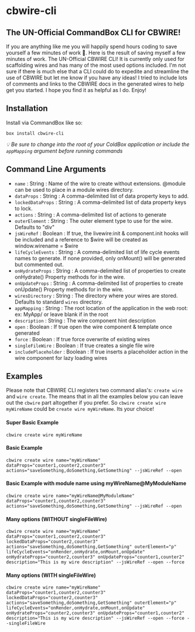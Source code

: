 # cbwire-cli

## The UN-Official CommandBox CLI for CBWIRE!

If you are anything like me you will happily spend hours coding to save yourself a few minutes of work 🤣. Here is the result of saving myself a few minutes of work. The UN-Official CBWIRE CLI! It is currently only used for scaffolding wires and has many of the most used options included. I'm not sure if there is much else that a CLI could do to expedite and streamline the use of CBWIRE but let me know if you have any ideas! I tried to include lots of comments and links to the CBWIRE docs in the generated wires to help get you started. I hope you find it as helpful as I do. Enjoy!

## Installation

Install via CommandBox like so:

`box install cbwire-cli`

*💡 Be sure to change into the root of your ColdBox application or include the `appMapping` argument before running commands*

## Command Line Arguments

- `name` : String : Name of the wire to create without extensions. @module can be used to place in a module wires directory.
- `dataProps` : String : A comma-delimited list of data property keys to add.
- `lockedDataProps` : String : A comma-delimited list of data property keys to lock.
- `actions` : String : A comma-delimited list of actions to generate
- `outerElement` : String : The outer element type to use for the wire. Defaults to "div"
- `jsWireRef` : Boolean : If true, the livewire:init & component.init hooks will be included and a reference to $wire will be created as window.wirename = $wire
- `lifeCycleEvents` : String : A comma-delimited list of life cycle events names to generate. If none provided, only onMount() will be generated but commented out.
- `onHydrateProps` : String : A comma-delimited list of properties to create onHydrate() Property methods for in the wire.
- `onUpdateProps` : String : A comma-delimited list of properties to create onUpdate() Property methods for in the wire.
- `wiresDirectory` : String : The directory where your wires are stored. Defaults to standard `wires` directory.
- `appMapping` : String : The root location of the application in the web root: ex: MyApp/ or leave blank if in the root
- `description` : String : The wire component hint description
- `open` : Boolean : If true open the wire component & template once generated
- `force` : Boolean : If true force overwrite of existing wires
- `singleFileWire` : Boolean : If true creates a single file wire
- `includePlaceholder`	: Boolean : If true inserts a placeholder action in the wire component for lazy loading wires

## Examples

Please note that CBWIRE CLI registers two command alias's: `create wire` and `wire create`. The means that in all the examples below you can leave out the `cbwire` part altogether if you prefer. So `cbwire create wire myWireName` could be `create wire myWireName`. Its your choice! 

#### Super Basic Example

`cbwire create wire myWireName`

#### Basic Example

`cbwire create wire name="myWireName" dataProps="counter1,counter2,counter3" actions="saveSomething,doSomething,GetSomething" --jsWireRef --open`

#### Basic Example with module name using myWireName@MyModuleName

`cbwire create wire name="myWireName@MyModuleName" dataProps="counter1,counter2,counter3" actions="saveSomething,doSomething,GetSomething" --jsWireRef --open`

#### Many options (WITHOUT singleFileWire)

`cbwire create wire name="myWireName" dataProps="counter1,counter2,counter3" lockedDataProps="counter2,counter3" actions="saveSomething,doSomething,GetSomething" outerElement="p" lifeCycleEvents="onRender,onHydrate,onMount,onUpdate" onHydrateProps="counter2,counter3" onUpdateProps="counter1,counter2" description="This is my wire description" --jsWireRef --open --force`

#### Many options (WITH singleFileWire)

`cbwire create wire name="myWireName" dataProps="counter1,counter2,counter3" lockedDataProps="counter2,counter3" actions="saveSomething,doSomething,GetSomething" outerElement="p" lifeCycleEvents="onRender,onHydrate,onMount,onUpdate" onHydrateProps="counter2,counter3" onUpdateProps="counter1,counter2" description="This is my wire description" --jsWireRef --open --force --singleFileWire`